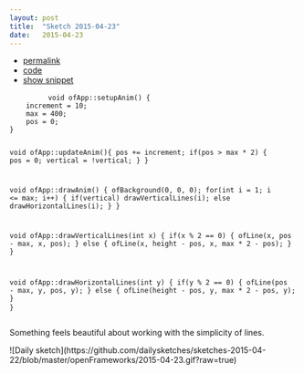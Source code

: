 ```yaml
---
layout: post
title:  "Sketch 2015-04-23"
date:   2015-04-23
---
```

<div class="code">
    <ul>
        <li><a href="{% post_url 2015-04-23-sketch %}">permalink</a></li>
        <li><a href="https://github.com/dailysketches/dailySketches/tree/master/sketches/2015-04-23">code</a></li>
        <li><a href="#" class="snippet-button">show snippet</a></li>
    </ul>
    <pre class="snippet">
        <code class="cpp">void ofApp::setupAnim() {
    increment = 10;
    max = 400;
    pos = 0;
}

void ofApp::updateAnim(){
    pos += increment;
    if(pos &gt; max * 2) {
        pos = 0;
        vertical = !vertical;
    }
}

void ofApp::drawAnim() {
    ofBackground(0, 0, 0);
    for(int i = 1; i &lt;= max; i++) {
        if(vertical) drawVerticalLines(i);
        else drawHorizontalLines(i);
    }
}

void ofApp::drawVerticalLines(int x) {
    if(x % 2 == 0) {
        ofLine(x, pos - max, x, pos);
    } else {
        ofLine(x, height - pos, x, max * 2 - pos);
    }
}

void ofApp::drawHorizontalLines(int y) {
    if(y % 2 == 0) {
        ofLine(pos - max, y, pos, y);
    } else {
        ofLine(height - pos, y, max * 2 - pos, y);
    }
}</code>
    </pre>
</div>
<p class="description">Something feels beautiful about working with the simplicity of lines.</p>
![Daily sketch](https://github.com/dailysketches/sketches-2015-04-22/blob/master/openFrameworks/2015-04-23.gif?raw=true)
